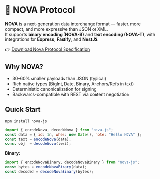 # 🚀 NOVA Protocol

**NOVA** is a next-generation data interchange format — faster, more compact, and more expressive than JSON or XML.  
It supports **binary encoding (NOVA-B)** and **text encoding (NOVA-T)**, with integrations for **Express**, **Fastify**, and **NestJS**.

👉 [Download Nova Protocol Specification](nova-protocol/NOVA_Protocol_Specification_v1.0.pdf)


## Why NOVA?
- 30–60% smaller payloads than JSON (typical)
- Rich native types (BigInt, Date, Binary, Anchors/Refs in text)
- Deterministic canonicalization for signing
- Backwards-compatible with REST via content negotiation

## Quick Start
```bash
npm install nova-js
```

```js
import { encodeNova, decodeNova } from "nova-js";
const data = { id: 1n, when: new Date(), note: "Hello NOVA" };
const text = encodeNova(data);
const obj  = decodeNova(text);
```

**Binary:**
```js
import { encodeNovaBinary, decodeNovaBinary } from "nova-js";
const bytes = encodeNovaBinary(data);
const decoded = decodeNovaBinary(bytes);
```
